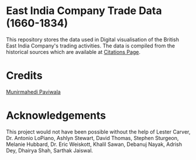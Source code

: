 # East India Company Trade Data (1660-1834)

This repository stores the data used in Digital visualisation of the British East India Company's trading activities. 
The data is compiled from the historical sources which are available at [Citations Page](https://github.com/munir-paviwala/eic-trade-data/blob/main/CITATION.cff).

# Credits

[Munirmahedi Paviwala](mailto:munir.paviwala@gmail.com)

# Acknowledgements

This project would not have been possible without the help of Lester Carver, Dr. Antonio LoPiano, Ashlyn Stewart, David Thomas, Stephen Sturgeon, Melanie Hubbard, Dr. Eric Weiskott, Khalil Sawan, Debanuj Nayak, Adrish Dey, Dhairya Shah, Sarthak Jaiswal.



